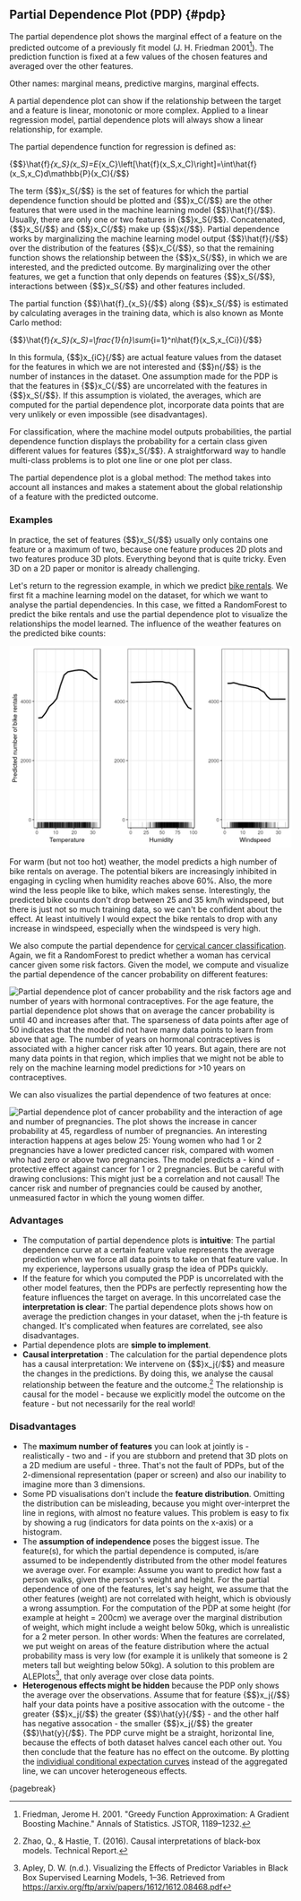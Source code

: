

## Partial Dependence Plot (PDP) {#pdp}
The partial dependence plot shows the marginal effect of a feature on the predicted outcome of a previously fit model (J. H. Friedman 2001[^Friedman2001]). 
The prediction function is fixed at a few values of the chosen features and averaged over the other features.


Other names: marginal means, predictive margins, marginal effects.


A partial dependence plot can show if the relationship between the target and a feature is linear, monotonic or more complex.
Applied to a linear regression model, partial dependence plots will always show a linear relationship, for example.

The partial dependence function for regression is defined as:

{$$}\hat{f}_{x_S}(x_S)=E_{x_C}\left[\hat{f}(x_S,x_C)\right]=\int\hat{f}(x_S,x_C)d\mathbb{P}(x_C){/$$}

The term {$$}x_S{/$$} is the set of features for which the partial dependence function should be plotted and {$$}x_C{/$$} are the other features that were used in the machine learning model {$$}\hat{f}{/$$}.
Usually, there are only one or two features in {$$}x_S{/$$}.
Concatenated, {$$}x_S{/$$} and {$$}x_C{/$$} make up {$$}x{/$$}.
Partial dependence works by marginalizing the machine learning model output {$$}\hat{f}{/$$} over the distribution of the features {$$}x_C{/$$}, so that the remaining function shows the relationship between the {$$}x_S{/$$}, in which we are interested, and the predicted outcome.
By marginalizing over the other features, we get a function that only depends on features {$$}x_S{/$$}, interactions between {$$}x_S{/$$} and other features included.

The partial function {$$}\hat{f}_{x_S}{/$$} along {$$}x_S{/$$} is estimated by calculating averages in the training data, which is also known as Monte Carlo method:

{$$}\hat{f}_{x_S}(x_S)=\frac{1}{n}\sum_{i=1}^n\hat{f}(x_S,x_{Ci}){/$$}

In this formula, {$$}x_{iC}{/$$} are actual feature values from the dataset for the features in which we are not interested and {$$}n{/$$} is the number of instances in the dataset.
One assumption made for the PDP is that the features in {$$}x_C{/$$} are uncorrelated with the features in {$$}x_S{/$$}. 
If this assumption is violated, the averages, which are computed for the partial dependence plot, incorporate data points that are very unlikely or even impossible (see disadvantages).

For classification, where the machine model outputs probabilities, the partial dependence function displays the probability for a certain class given different values for features {$$}x_S{/$$}.
A straightforward way to handle multi-class problems is to plot one line or one plot per class.


The partial dependence plot is a global method:
The method takes into account all instances and makes a statement about the global relationship of a feature with the predicted outcome.


### Examples
In practice, the set of features {$$}x_S{/$$} usually only contains one feature or a maximum of two, because one feature produces 2D plots and two features produce 3D plots.
Everything beyond that is quite tricky.
Even 3D on a 2D paper or monitor is already challenging.

Let's return to the regression example, in which we predict [bike rentals](#bike-data).
We first fit a machine learning model on the dataset, for which we want to analyse the partial dependencies.
In this case, we fitted a RandomForest to predict the bike rentals and use the partial dependence plot to visualize the relationships the model learned.
The influence of the weather features on the predicted bike counts:

![Partial dependence plots for the rental bike prediction model and different weather measurements (Temperature, Humidity, Windspeed). The biggest differences can be seen in the temperature: On average, the hotter the more bikes are rented, until 20C degrees, where it stays the same also for hotter temperatures and drops a bit again towards 30C degrees. The marks on the x-axis indicate the distribution of the feature in the data.](images/pdp-bike-1.png)

For warm (but not too hot) weather, the model predicts a high number of bike rentals on average.
The potential bikers are increasingly inhibited in engaging in cycling when humidity reaches above 60%.
Also, the more wind the less people like to bike, which makes sense.
Interestingly, the predicted bike counts don't drop between 25 and 35 km/h windspeed, but there is just not so much training data, so we can't be confident about the effect.
At least intuitively I would expect the bike rentals to drop with any increase in windspeed, especially when the windspeed is very high.

We also compute the partial dependence for [cervical cancer classification](#cervical).
Again, we fit a RandomForest to predict whether a woman has cervical cancer given some risk factors. 
Given the model, we compute and visualize the partial dependence of the cancer probability on different features: 

![Partial dependence plot of cancer probability and the risk factors age and number of years with hormonal contraceptives. For the age feature, the partial dependence plot shows that on average the cancer probability is until 40 and increases after that. The sparseness of data points after age of 50 indicates that the model did not have many data points to learn from above that age. The number of years on hormonal contraceptives is associated with a higher cancer risk after 10 years. But again, there are not many data points in that region, which implies that we might not be able to rely on the machine learning model predictions for >10 years on contraceptives.](images/pdp-cervical-1.png)


We can also visualizes the partial dependence of two features at once:

![Partial dependence plot of cancer probability and the interaction of age and number of pregnancies. The plot shows the increase in cancer probability at 45, regardless of number of pregnancies. An interesting interaction happens at ages below 25: Young women who had 1 or 2 pregnancies have a lower predicted cancer risk, compared with women who had zero or above two pregnancies. The model predicts a - kind of - protective effect against cancer for 1 or 2 pregnancies. But be careful with drawing conclusions: This might just be a correlation and not causal! The cancer risk and number of pregnancies could be caused by another, unmeasured factor in which the young women differ.](images/pdp-cervical-2d-1.png)



### Advantages 
- The computation of partial dependence plots is **intuitive**: 
The partial dependence curve at a certain feature value represents the average prediction when we force all data points to take on that feature value. 
In my experience, laypersons usually grasp the idea of PDPs quickly.
- If the feature for which you computed the PDP is uncorrelated with the other model features, then the PDPs are perfectly representing how the feature influences the target on average.
In this uncorrelated case the **interpretation is clear**: 
The partial dependence plots shows how on average the prediction changes in your dataset, when the j-th feature is changed. 
It's complicated when features are correlated, see also disadvantages.
- Partial dependence plots are **simple to implement**.
- **Causal interpretation** : The calculation for the partial dependence plots has a causal interpretation: 
We intervene on {$$}x_j{/$$} and measure the changes in the predictions. 
By doing this, we analyse the causal relationship between the feature and the outcome.[^pdpCausal]
The relationship is causal for the model - because we explicitly model the outcome on the feature - but not necessarily for the real world!


### Disadvantages
- The **maximum number of features** you can look at jointly is - realistically - two and - if you are stubborn and pretend that 3D plots on a 2D medium are useful - three.
That's not the fault of PDPs, but of the 2-dimensional representation (paper or screen) and also our inability to imagine more than 3 dimensions.
- Some PD visualisations don't include the **feature distribution**. 
Omitting the distribution can be misleading, because you might over-interpret the line in regions, with almost no feature values.
This problem is easy to fix by showing a rug (indicators for data points on the x-axis) or a histogram.
- The **assumption of independence** poses the biggest issue. 
The feature(s), for which the partial dependence is computed, is/are assumed to be independently distributed from the other model features we average over.
For example: Assume you want to predict how fast a person walks, given the person's weight and height. 
For the partial dependence of one of the features, let's say height, we assume that the other features (weight) are not correlated with height, which is obviously a wrong assumption. 
For the computation of the PDP at some height (for example at height = 200cm) we average over the marginal distribution of weight, which might include a weight below 50kg, which is unrealistic for a 2 meter person. 
In other words: When the features are correlated, we put weight on areas of the feature distribution where the actual probability mass is very low (for example it is unlikely that someone is 2 meters tall but weighting below 50kg).
A solution to this problem are ALEPlots[^ALE], that only average over close data points. 
- **Heterogenous effects might be hidden** because the PDP only shows the average over the observations. 
Assume that for feature {$$}x_j{/$$} half your data points have a positive assocation with the outcome - the greater {$$}x_j{/$$} the greater {$$}\hat{y}{/$$} - and the other half has negative assocation - the smaller {$$}x_j{/$$} the greater {$$}\hat{y}{/$$}.
The PDP curve might be a straight, horizontal line, because the effects of both dataset halves cancel each other out. 
You then conclude that the feature has no effect on the outcome. 
By plotting the [individiual conditional expectation curves](#ice) instead of the aggregated line, we can uncover heterogeneous effects.


[^ALE]: Apley, D. W. (n.d.). Visualizing the Effects of Predictor Variables in Black Box Supervised Learning Models, 1–36. Retrieved from https://arxiv.org/ftp/arxiv/papers/1612/1612.08468.pdf



[^Friedman2001]: Friedman, Jerome H. 2001. "Greedy Function Approximation: A Gradient Boosting Machine." Annals of Statistics. JSTOR, 1189–1232.

[^pdpCausal]: Zhao, Q., & Hastie, T. (2016). Causal interpretations of black-box models. Technical Report.

{pagebreak}

